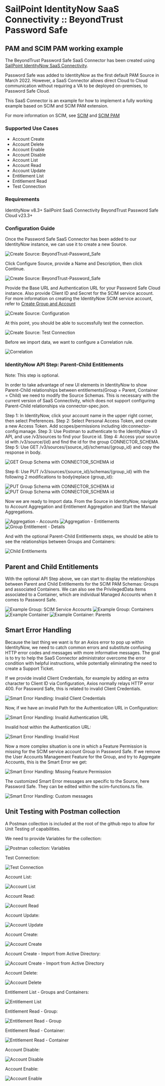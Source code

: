 <!DOCTYPE html>
<html>
<body>

<h1>SailPoint IdentityNow SaaS Connectivity  :: BeyondTrust Password Safe</h1>

<h2>PAM and SCIM PAM working example</h2>
  
  The BeyondTrust Password Safe SaaS Connector has been created using <a href="https://developer.sailpoint.com/idn/docs/saas-connectivity/">SailPoint IdentityNow SaaS Connectivity</a>.
  
  Password Safe was added to IdentityNow as the first default PAM Source in March 2022.
  However, a SaaS Connector allows direct Cloud to Cloud communication without requiring a VA to be deployed on-premises, to Password Safe Cloud.

  This SaaS Connector is an example for how to implement a fully working example based on SCIM and SCIM PAM extension.

  For more information on SCIM, see <a href="http://www.simplecloud.info">SCIM</a> and <a href="http://www.simplecloud.info">SCIM PAM</a>

<h3>Supported Use Cases</h3>

- Account Create
- Account Delete
- Account Enable
- Account Disable
- Account List
- Account Read
- Account Update
- Entitlement List
- Entitlement Read
- Test Connection

<h3>Requirements</h3>

IdentityNow v8.3+
SailPoint SaaS Connectivity
BeyondTrust Password Safe Cloud v23.3+

<h3>Configuration Guide</h3>

Once the Password Safe SaaS Connector has been added to our IdentityNow instance, we can use it to create a new Source.

   <img src="assets/images/CreateSource.png" alt="Create Source: BeyondTrust-Password_Safe">
  
  Click Configure Source, provide a Name and Description, then click Continue.

   <img src="assets/images/CreateSource-Name.png" alt="Create Source: BeyondTrust-Password_Safe">
  
  Provide the Base URL and Authentication URL for your Password Safe Cloud instance. Also provide Client ID and Secret for the SCIM service account.
  For more information on creating the IdentityNow SCIM service account, refer to <a href="https://www.beyondtrust.com/docs/beyondinsight-password-safe/bi/integrations/third-party/identity-now.htm">Create Group and Account</a>

   <img src="assets/images/CreateSource-Configuration.png" alt="Create Source: Configuration">
  
  At this point, you should be able to successfully test the connection.
  
   <img src="assets/images/CreateSource-TestConnection.png" alt="Create Source: Test Connection">

 Before we import data, we want to configure a Correlation rule.

   <img src="assets/images/Correlation.png" alt="Correlation">

  
  <h3>IdentityNow API Step: Parent-Child Entitlements</h3>

Note: This step is optional.
  
In order to take advantage of new UI elements in IdentityNow to show Parent-Child relationships between entitlements(Group = Parent, Container = Child) we need to modify the Source Schemas.  This is necessary with the current version of SaaS Connectivity, which does not support configuring Parent-Child relationships via connector-spec.json.

  Step 1: In IdentityNow, click your account name in the upper right corner, then select Preferences.
  Step 2: Select Personal Access Token, and create a new Access Token. Add scopes/permissions including idn:connector-config:manage.
  Step 3: Use Postman to authenticate to the IdentityNow v3 API, and use /v3/sources to find your Source id.
  Step 4: Access your source id with /v3/source/{id} and find the id for the group CONNECTOR_SCHEMA.
  Step 5: Use GET /v3/sources/{source_id}/schemas/{group_id} and copy the response in body.

   <img src="assets/images/Hierarchy-GetGroupSchema.png" alt="GET Group Schema with CONNECTOR_SCHEMA id">
  
  Step 6: Use PUT /v3/sources/{source_id}/schemas/{group_id} with the following 2 modifications to body(replace {group_id}:

   <img src="assets/images/HierarchyAttribute-1.png" alt="PUT Group Schema with CONNECTOR_SCHEMA id">

   <img src="assets/images/HierarchyAttribute-2.png" alt="PUT Group Schema with CONNECTOR_SCHEMA id">

  Now we are ready to Import data. From the Source in IdentityNow, navigate to Account Aggregation and Entitlement Aggregation and Start the Manual Aggregations.
  
   <img src="assets/images/Aggregation-Accounts.png" alt="Aggregation - Accounts">

   <img src="assets/images/Aggregation-Entitlements.png" alt="Aggregation - Entitlements">

   <img src="assets/images/Entitlement-Group-Details.png" alt="Group Entitlement - Details">

And with the optional Parent-Child Entitlements steps, we should be able to see the relationships between Groups and Containers:

   <img src="assets/images/Child-Entitlements.png" alt="Child Entitlements">

<h2>Parent and Child Entitlements</h2>

With the optional API Step above, we can start to display the relationships between Parent and Child Entitlements for the SCIM PAM Schemas: Groups and associated Containers.
We can also see the PrivilegedData items associated to a Container, which are individual Managed Accounts when it comes to Password Safe.

   <img src="assets/images/Group-SCIM-Service-Accounts.png" alt="Example Group: SCIM Service Accounts">

   <img src="assets/images/Group-SCIM-Service-Accounts-Containers.png" alt="Example Group: Containers">

   <img src="assets/images/Container-Linux-Managed-Accounts.png" alt="Example Container">

   <img src="assets/images/Container-Linux-Managed-Accounts-Parents.png" alt="Example Container: Parents">

<h2>Smart Error Handling</h2>

Because the last thing we want is for an Axios error to pop up within IdentityNow, we need to catch common errors and substitute confusing HTTP error codes and messages with more informative messages. The goal is to try to help the SaaS Connector administrator overcome the error condition with helpful instructions, while potentially eliminating the need to create a Support Ticket.

If we provide invalid Client Credentials, for example by adding an extra character to Client ID via Configuration, Axios normally relays HTTP error 400.  For Password Safe, this is related to invalid Client Credentials.

   <img src="assets/images/SmartError-badClientID.png" alt="Smart Error Handling: Invalid Client Credentials">

Now, if we have an invalid Path for the Authentication URL in Configuration:

   <img src="assets/images/SmartError-InvalidAuthUrl.png" alt="Smart Error Handling: Invalid Authentication URL">

Invalid host within the Authentication URL:

   <img src="assets/images/SmartError-InvalidHost.png" alt="Smart Error Handling: Invalid Host">

Now a more complex situation is one in which a Feature Permission is missing for the SCIM service account Group in Password Safe. If we remove the User Accounts Management Feature for the Group, and try to Aggregate Accounts, this is the Smart Error we get:

   <img src="assets/images/SmartError-MissingPermission.png" alt="Smart Error Handling: Missing Feature Permission">

The customized Smart Error messages are specific to the Source, here Password Safe. They can be edited within the scim-functions.ts file.

   <img src="assets/images/SmartErrorHandling.png" alt="Smart Error Handling: Custom messages">

<h2>Unit Testing with Postman collection</h2>

A Postman collection is included at the root of the github repo to allow for Unit Testing of capabilities.

We need to provide Variables for the collection:

   <img src="assets/images/Postman-Vars.png" alt="Postman collection: Variables">

Test Connection:

   <img src="assets/images/Postman-TestConnection.png" alt="Test Connection">

Account List:

   <img src="assets/images/Postman-AccountList.png" alt="Account List">

Account Read:

   <img src="assets/images/Postman-AccountRead.png" alt="Account Read">

Account Update:

   <img src="assets/images/Postman-AccountUpdate.png" alt="Account Update">

Account Create:

   <img src="assets/images/Postman-AccountCreate.png" alt="Account Create">

Account Create - Import from Active Directory:

   <img src="assets/images/Postman-AccountCreate-ADImport.png" alt="Account Create - Import from Active Directory">

Account Delete:

   <img src="assets/images/Postman-AccountDelete.png" alt="Account Delete">

Entitlement List - Groups and Containers:

   <img src="assets/images/Postman-EntitlementList.png" alt="Entitlement List">

Entitlement Read - Group:

   <img src="assets/images/Postman-EntitlementRead-Group.png" alt="Entitlement Read - Group">

Entitlement Read - Container:

   <img src="assets/images/Postman-EntitlementRead-Container.png" alt="Entitlement Read - Container">

Account Disable:

   <img src="assets/images/Postman-AccountDisable.png" alt="Account Disable">

Account Enable:

   <img src="assets/images/Postman-AccountEnable.png" alt="Account Enable">

  </body>
  </html>
